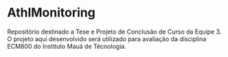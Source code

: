 # AthlMonitoring
Repositório destinado a Tese e Projeto de Conclusão de Curso da Equipe 3. O projeto aqui desenvolvido será utilizado para avaliação da disciplina ECM800 do Instituto Mauá de Técnologia.
